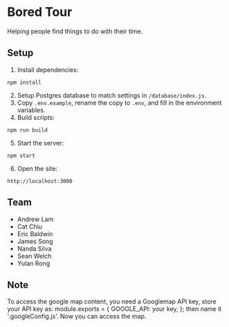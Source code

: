 # Bored Tour
Helping people find things to do with their time.

## Setup
1. Install dependencies:
```
npm install
```
2. Setup Postgres database to match settings in `/database/index.js`.
3. Copy `.env.example`, rename the copy to `.env`, and fill in the environment variables.
4. Build scripts:
```
npm run build
```
5. Start the server:
```
npm start
```
6. Open the site:
```
http://localhost:3000
```

## Team
- Andrew Lam
- Cat Chiu
- Eric Baldwin
- James Song
- Nanda Silva
- Sean Welch
- Yulan Rong

## Note
To access the google map content, you need a Googlemap API key, store your API key as:
module.exports = {
  GOOGLE_API: your key,
};
then name it '.googleConfig.js'. Now you can access the map.